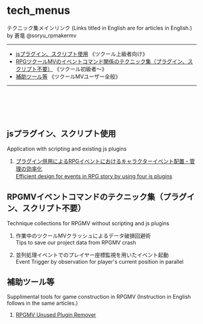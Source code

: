 # tech_menus

テクニック集メインリンク  (Links titled in English are for articles in English.)         
by 蒼竜 @soryu_rpmakermv    

------------------------------------------     

- [jsプラグイン、スクリプト使用](#tag1) 《ツクール上級者向け》    
- [RPGツクールMVのイベントコマンド関係のテクニック集（プラグイン、スクリプト不要）](#tag2) 《ツクール初級者～》    
- [補助ツール等](#tag3) 《ツクールMVユーザー全般》    

------------------------------------------        

<br><br><br><br>
                   
<h2 id="tag1">jsプラグイン、スクリプト使用</h2>
Application with scripting and existing js plugins

1. [プラグイン併用によるRPGイベントにおけるキャラクターイベント配置・管理の効率化](https://github.com/soryu-rmv/rmv_tech01)     
[Efficient design for events in RPG story by using four js plugins](https://github.com/soryu-rmv/rmv_tech01/blob/master/en.md)　    





<h2 id="tag2">RPGMVイベントコマンドのテクニック集（プラグイン、スクリプト不要）</h2>    
Technique collections for RPGMV without scripting and js plugins   



1. 作業中のツクールMVクラッシュによるデータ破損回避術   
   Tips to save our project data from RPGMV crash    
   

2. 並列処理イベントでのプレイヤー座標監視を用いたイベント起動    
   Event Trigger by observation for player's current position in parallel   


<h2 id="tag3">補助ツール等</h2>   
Supplimental tools for game construction in RPGMV (Instruction in English follows in the same articles.)

1. [RPGMV Unused Plugin Remover](https://github.com/soryu-rmv/RUPR)
 
